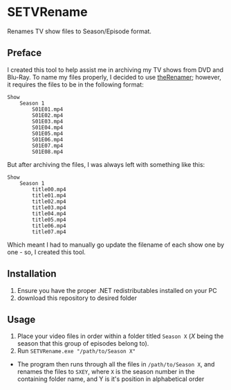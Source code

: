 # SETVRename
Renames TV show files to Season/Episode format.

## Preface

I created this tool to help assist me in archiving my TV shows from DVD and Blu-Ray. To name my files properly, I decided to use [theRenamer](http://www.therenamer.com); however, it requires the files to be in the following format:

```
Show
    Season 1
        S01E01.mp4
        S01E02.mp4
        S01E03.mp4
        S01E04.mp4
        S01E05.mp4
        S01E06.mp4
        S01E07.mp4
        S01E08.mp4
```

But after archiving the files, I was always left with something like this:

```
Show
    Season 1
        title00.mp4
        title01.mp4
        title02.mp4
        title03.mp4
        title04.mp4
        title05.mp4
        title06.mp4
        title07.mp4
```

Which meant I had to manually go update the filename of each show one by one - so, I created this tool.

## Installation

1. Ensure you have the proper .NET redistributables installed on your PC
2. download this repository to desired folder


## Usage

1. Place your video files in order within a folder titled `Season X` (*X* being the season that this group of episodes belong to).
2. Run `SETVRename.exe "/path/to/Season X"`
  * The program then  runs through all the files in `/path/to/Season X`, and renames the files to `SXEY`, where `X` is the season number in the containing folder name, and Y is it's position in alphabetical order

